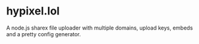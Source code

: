 # hypixel.lol
A node.js sharex file uploader with multiple domains, upload keys, embeds and a pretty config generator.
